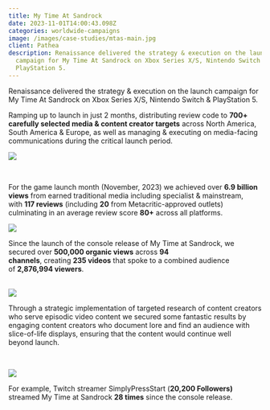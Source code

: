 ```yaml
---
title: My Time At Sandrock
date: 2023-11-01T14:00:43.098Z
categories: worldwide-campaigns
image: /images/case-studies/mtas-main.jpg
client: Pathea
description: Renaissance delivered the strategy & execution on the launch
  campaign for My Time At Sandrock on Xbox Series X/S, Nintendo Switch &
  PlayStation 5.
---
```

Renaissance delivered the strategy & execution on the launch campaign for My Time At Sandrock on Xbox Series X/S, Nintendo Switch & PlayStation 5.

Ramping up to launch in just 2 months, distributing review code to **700+ carefully selected media & content creator targets** across North America, South America & Europe, as well as managing & executing on media-facing communications during the critical launch period.​

![](/images/uploads/mtas-pr1.jpg)

​

For the game launch month (November, 2023) we achieved over **6.9 billion views** from earned traditional media including specialist & mainstream, with **117 reviews** (including **20** from Metacritic-approved outlets) culminating in an average review score **80+** across all platforms.​

![](/images/uploads/mtas-pr2.jpg)

Since the launch of the console release of My Time at Sandrock, we secured over **500,000 organic views** across **94 channels**, creating **235 videos** that spoke to a combined audience of **2,876,994 viewers**. ​\
​

![](/images/uploads/mtas-cc1.jpg)

Through a strategic implementation of targeted research of content creators who serve episodic video content we secured some fantastic results by engaging content creators who document lore and find an audience with slice-of-life displays, ensuring that the content would continue well beyond launch. ​

​

![](/images/uploads/mtas-cc2.png)

For example, Twitch streamer SimplyPressStart (**20,200 Followers)** streamed My Time at Sandrock **28 times** since the console release.

<!--EndFragment-->
